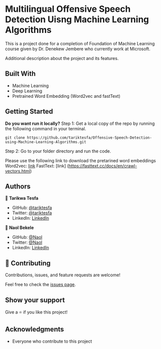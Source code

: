 # Multilingual Offensive Speech Detection Uisng Machine Learning Algorithms

This is a project done for a completion of Foundation of Machine Learning course given by Dr. Denekew Jembere who currently work at Microsoft.

Additional description about the project and its features.

## Built With

- Machine Learning
- Deep Learning
- Pretrained Word Embedding (Word2vec and fastText)

## Getting Started

**Do you want run it locally?**
Step 1: Get a local copy of the repo by running the following command in your terminal.

`git clone https://github.com/tariktesfa/Offensive-Speech-Detection-using-Machine-Learning-Algorithms.git`

Step 2: Go to your folder directory and run the code.

Please use the following link to download the pretarined word embeddings
Word2vec: [link](http://134.100.15.200/amharic/models/word2vec/amharic-word2vec-300D.gz)
FastText: [link] (https://fasttext.cc/docs/en/crawl-vectors.html)
## Authors

👤 **Tarikwa Tesfa**

- GitHub: [@tariktesfa](https://github.com/tariktesfa)
- Twitter: [@tariktesfa](https://twitter.com/tarik-tesfa)
- LinkedIn: [LinkedIn](https://linkedin.com/in/tarikwa-tesfa)

👤 **Naol Bekele**

- GitHub: [@Naol](https://github.com/githubhandle)
- Twitter: [@Naol](https://twitter.com/twitterhandle)
- LinkedIn: [LinkedIn](https://linkedin.com/in/linkedinhandle)

## 🤝 Contributing

Contributions, issues, and feature requests are welcome!

Feel free to check the [issues page](../../issues/).

## Show your support

Give a ⭐️ if you like this project!

## Acknowledgments

- Everyone who contribute to this project
